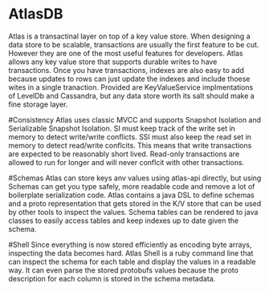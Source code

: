 # AtlasDB
Atlas is a transactinal layer on top of a key value store.  When designing a
data store to be scalable, transactions are usually the first feature to be
cut.  However they are one of the most useful features for developers.  Atlas
allows any key value store that supports durable writes to have transactions.
Once you have transactions, indexes are also easy to add because updates to
rows can just update the indexes and include thoese wites in a single
tranaction.  Provided are KeyValueService implmentations of LevelDb and
Cassandra, but any data store worth its salt should make a fine storage layer.

#Consistency
Atlas uses classic MVCC and supports Snapshot Isolation and
Serializable Snapshot Isolation.  SI must keep track of the write set in memory
to detect write/write conflicts.  SSI must also keep the read set in memory to
detect read/write conflcits.  This means that write transactions are expected
to be reasonably short lived.  Read-only transactions are allowed to run for
longer and will never conflcit with other transactions.

#Schemas
Atlas can store keys anv values using atlas-api directly, but using
Schemas can get you type safely, more readable code and remove a lot of
boilerplate serialization code.  Atlas contains a java DSL to define schemas
and a proto representation that gets stored in the K/V store that can be used
by other tools to inspect the values.  Schema tables can be rendered to java
classes to easily access tables and keep indexes up to date given the schema.

#Shell
Since everything is now stored efficiently as encoding byte arrays, inspecting
the data becomes hard.  Atlas Shell is a ruby command line that can inspect the
schema for each table and display the values in a readable way.  It can even
parse the stored protobufs values because the proto description for each column
is stored in the schema metadata.
